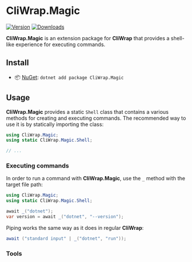 ﻿# CliWrap.Magic

[![Version](https://img.shields.io/nuget/v/CliWrap.Magic.svg)](https://nuget.org/packages/CliWrap.Magic)
[![Downloads](https://img.shields.io/nuget/dt/CliWrap.Magic.svg)](https://nuget.org/packages/CliWrap.Magic)

**CliWrap.Magic** is an extension package for **CliWrap** that provides a shell-like experience for executing commands.

## Install

- 📦 [NuGet](https://nuget.org/packages/CliWrap.Magic): `dotnet add package CliWrap.Magic`

## Usage

**CliWrap.Magic** provides a static `Shell` class that contains a various methods for creating and executing commands.
The recommended way to use it is by statically importing the class:

```csharp
using CliWrap.Magic;
using static CliWrap.Magic.Shell;

// ...
```

### Executing commands

In order to run a command with **CliWrap.Magic**, use the `_` method with the target file path:

```csharp
using CliWrap.Magic;
using static CliWrap.Magic.Shell;

await _("dotnet");
var version = await _("dotnet", "--version");
```

Piping works the same way as it does in regular **CliWrap**:

```csharp
await ("standard input" | _("dotnet", "run"));
```

### Tools